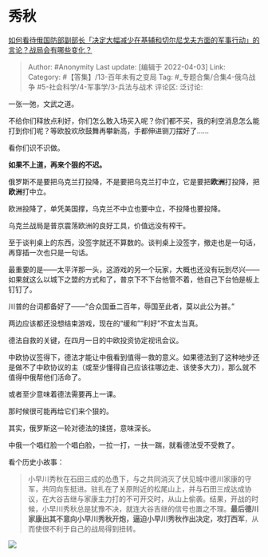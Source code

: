 # 秀秋
[如何看待俄国防部副部长「决定大幅减少在基辅和切尔尼戈夫方面的军事行动」的言论？战局会有哪些变化？](https://www.zhihu.com/question/524858322/answer/2414001653)

> Author: #Anonymity
> Last update: [编辑于 2022-04-03]
> Link:
> Category: #【答集】/13-百年未有之变局
> Tag: #_专题合集/合集4-俄乌战争 #5-社会科学/4-军事学/3-兵法与战术 
> 评论区:
> 泛讨论:

一张一弛，文武之道。

不给你们释放点利好，你们怎么敢入场买入呢？你们都不买，我的利空消息怎么能打到你们呢？等欧股欢欣鼓舞再攀新高，手都伸进铡刀摆好了……

看你们识不识做。

**如果不上道，再来个狠的不迟。**

俄罗斯不是要把乌克兰打投降，不是要把乌克兰打中立，它是要把**欧洲**打投降，把**欧洲**打中立。

欧洲投降了，单凭美国撑，乌克兰不中立也要中立，不投降也要投降。

乌克兰战局是普京震荡欧洲的良好工具，价值远没有榨干。

至于谈判桌上的东西，没签字就还不算数的。谈判桌上没签字，撤走也是一句话，再穿插一次也只是一句话。

最重要的是——太平洋那一头，这游戏的另一个玩家，大概也还没有玩到尽兴——如果就这么以城下之盟的方式和了，普京下不下台他管不着，他自己下台怕是板上钉钉了。

川普的台词都备好了——“合众国垂二百年，辱国至此者，莫以此公为甚。”

两边应该都还没想结束游戏，现在的“缓和”“利好”不宜太当真。

德法自救的关键，在四月一日的中欧投资协定视讯会议。

中欧协议签得下，德法才能让中俄看到值得一救的意义。如果德法到了这种地步还是做不了中欧协议的主（或至少懂得自己应该往哪边走、该使多大力），那么就不值得中俄帮他们活命了。

或者至少意味着德法需要再上一课。

那时候很可能再给它们来个狠的。

其实，俄罗斯这一轮对德法的揉搓，意味深长。

中俄一个唱红脸一个唱白脸，一拉一打，一扶一踹，就看德法受不受教了。

看个历史小故事：

> 小早川秀秋在石田三成的怂恿下，与之共同消灭了伏见城中德川家康的守军，共同向东挺进。驻扎在了关原附近的松尾山上，并与石田三成达成协议，在大谷吉继与家康主力打的不可开交时，从山上偷袭。结果，开战的时候，小早川秀秋总是犹豫不决，就连大谷吉继的信号也置之不理。**最后德川家康出其不意向小早川秀秋开炮，逼迫小早川秀秋作出决定，攻打西军**，从而使很不利于自己的战局得到扭转。

![](https://pic1.zhimg.com/50/v2-af4944730b82eb37256b361a07988797_720w.jpg?source=1940ef5c)
